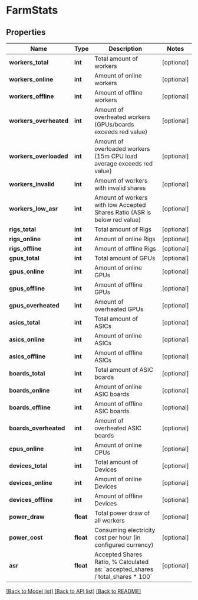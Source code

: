 # FarmStats

## Properties
Name | Type | Description | Notes
------------ | ------------- | ------------- | -------------
**workers_total** | **int** | Total amount of workers | [optional] 
**workers_online** | **int** | Amount of online workers | [optional] 
**workers_offline** | **int** | Amount of offline workers | [optional] 
**workers_overheated** | **int** | Amount of overheated workers (GPUs/boards exceeds red value) | [optional] 
**workers_overloaded** | **int** | Amount of overloaded workers (15m CPU load average exceeds red value) | [optional] 
**workers_invalid** | **int** | Amount of workers with invalid shares | [optional] 
**workers_low_asr** | **int** | Amount of workers with low Accepted Shares Ratio (ASR is below red value) | [optional] 
**rigs_total** | **int** | Total amount of Rigs | [optional] 
**rigs_online** | **int** | Amount of online Rigs | [optional] 
**rigs_offline** | **int** | Amount of offline Rigs | [optional] 
**gpus_total** | **int** | Total amount of GPUs | [optional] 
**gpus_online** | **int** | Amount of online GPUs | [optional] 
**gpus_offline** | **int** | Amount of offline GPUs | [optional] 
**gpus_overheated** | **int** | Amount of overheated GPUs | [optional] 
**asics_total** | **int** | Total amount of ASICs | [optional] 
**asics_online** | **int** | Amount of online ASICs | [optional] 
**asics_offline** | **int** | Amount of offline ASICs | [optional] 
**boards_total** | **int** | Total amount of ASIC boards | [optional] 
**boards_online** | **int** | Amount of online ASIC boards | [optional] 
**boards_offline** | **int** | Amount of offline ASIC boards | [optional] 
**boards_overheated** | **int** | Amount of overheated ASIC boards | [optional] 
**cpus_online** | **int** | Amount of online CPUs | [optional] 
**devices_total** | **int** | Total amount of Devices | [optional] 
**devices_online** | **int** | Amount of online Devices | [optional] 
**devices_offline** | **int** | Amount of offline Devices | [optional] 
**power_draw** | **float** | Total power draw of all workers | [optional] 
**power_cost** | **float** | Consuming electricity cost per hour (in configured currency) | [optional] 
**asr** | **float** | Accepted Shares Ratio, % Calculated as: &#x60;accepted_shares / total_shares * 100&#x60;  | [optional] 

[[Back to Model list]](../README.md#documentation-for-models) [[Back to API list]](../README.md#documentation-for-api-endpoints) [[Back to README]](../README.md)


